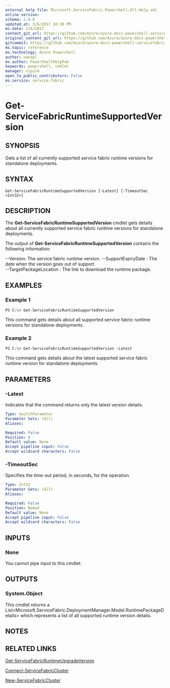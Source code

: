 ```yaml
---
external help file: Microsoft.ServiceFabric.Powershell.dll-Help.xml
online version: 
schema: 2.0.0
updated_at: 3/6/2017 10:30 PM
ms.date: 3/6/2017
content_git_url: https://github.com/Azure/azure-docs-powershell-servicefabric/blob/master/Service-Fabric-cmdlets/ServiceFabric/vlatest/Get-ServiceFabricRuntimeSupportedVersion.md
original_content_git_url: https://github.com/Azure/azure-docs-powershell-servicefabric/blob/master/Service-Fabric-cmdlets/ServiceFabric/vlatest/Get-ServiceFabricRuntimeSupportedVersion.md
gitcommit: https://github.com/Azure/azure-docs-powershell-servicefabric/blob/f316a90f932ebcb7312c516e5fc173dc4b1bc762/Service-Fabric-cmdlets/ServiceFabric/vlatest/Get-ServiceFabricRuntimeSupportedVersion.md
ms.topic: reference
ms.technology: Azure Powershell
author: oanapl
ms.author: PowerShellHelpPub
keywords: powershell, cmdlet
manager: vipulm
open_to_public_contributors: False
ms.service: service-fabric
---
```


# Get-ServiceFabricRuntimeSupportedVersion

## SYNOPSIS
Gets a list of all currently supported service fabric runtime versions for standalone deployments.

## SYNTAX

```
Get-ServiceFabricRuntimeSupportedVersion [-Latest] [-TimeoutSec <Int32>]
```

## DESCRIPTION
The **Get-ServiceFabricRuntimeSupportedVersion** cmdlet gets details about all currently supported service fabric runtime versions for standalone deployments.

The output of **Get-ServiceFabricRuntimeSupportedVersion** contains the following information:

--Version: The service fabric runtime version.
--SupportExpiryDate : The date when the version goes out of support.      
--TargetPackageLocation : The link to download the runtime package.

## EXAMPLES

### Example 1
```
PS C:\> Get-ServiceFabricRuntimeSupportedVersion
```

This command gets details about all supported service fabric runtime versions for standalone deployments.

### Example 2
```
PS C:\> Get-ServiceFabricRuntimeSupportedVersion -Latest
```

This command gets details about the latest supported service fabric runtime version for standalone deployments.

## PARAMETERS

### -Latest
Indicates that the command returns only the latest version details.

```yaml
Type: SwitchParameter
Parameter Sets: (All)
Aliases: 

Required: False
Position: 0
Default value: None
Accept pipeline input: False
Accept wildcard characters: False
```

### -TimeoutSec
Specifies the time-out period, in seconds, for the operation.

```yaml
Type: Int32
Parameter Sets: (All)
Aliases: 

Required: False
Position: Named
Default value: None
Accept pipeline input: False
Accept wildcard characters: False
```

## INPUTS

### None
You cannot pipe input to this cmdlet.

## OUTPUTS

### System.Object
This cmdlet returns a List<Microsoft.ServiceFabric.DeploymentManager.Model.RuntimePackageDetails> which represents a list of all supported runtime version details.

## NOTES

## RELATED LINKS

[Get-ServiceFabricRuntimeUpgradeVersion](xref:ServiceFabric/vlatest/Get-ServiceFabricRuntimeUpgradeVersion.md)

[Connect-ServiceFabricCluster](xref:ServiceFabric/vlatest/Connect-ServiceFabricCluster.md)

[New-ServiceFabricCluster](xref:ServiceFabric/vlatest/New-ServiceFabricCluster.md)

